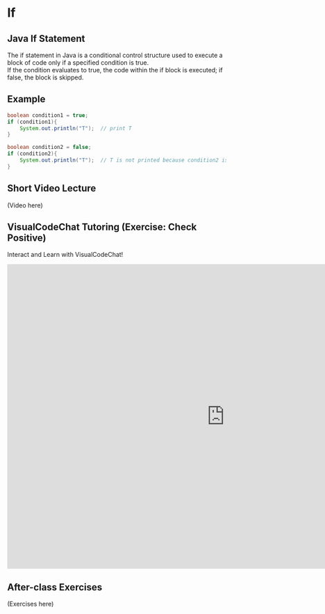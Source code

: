 # If

## Java If Statement
The if statement in Java is a conditional control structure used to execute a block of code only if a specified condition is true.  
If the condition evaluates to true, the code within the if block is executed; if false, the block is skipped. 

## Example
```java
boolean condition1 = true;
if (condition1){
    System.out.println("T");  // print T 
}

boolean condition2 = false;
if (condition2){
    System.out.println("T");  // T is not printed because condition2 is false
}
```

## Short Video Lecture
(Video here)

## VisualCodeChat Tutoring  (Exercise: Check Positive)
Interact and Learn with VisualCodeChat!

<iframe src="https://www.vizai.site/#/new-chat?mask=100004" width="1000" height="700" frameborder="0"></iframe>

## After-class Exercises
(Exercises here)